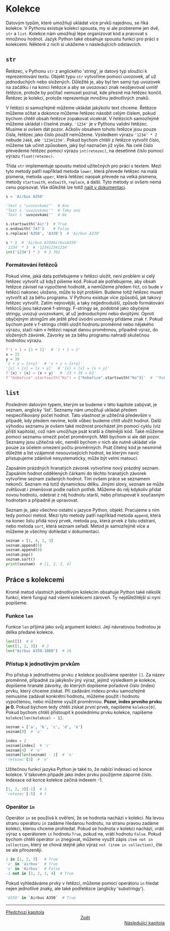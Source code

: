# Kolekce

Datovým typům, které umožňují ukládat více prvků najednou, se říká kolekce.
V Pythonu existuje kolekcí spousta, my si ale probereme jen dvě, `str` a `list`.
Kolekce nám umožňují lépe organizovat kód a pracovat s množinou hodnot. Jazyk
Python také obsahuje spoustu funkcí pro práci s kolekcemi. Některé z nich si
ukážeme v následujících odstavcích.

## `str`

Řetězec, v Pythonu `str` z anglického 'string', je datový typ sloužící
k reprezentování textu. Objekt typu `str` vytvoříme pomocí uvozovek, ať už
jednoduchých nebo složených. Důležité je, aby byl ten samý typ uvozovek
na začátku i na konci řetězce a aby se uvozovací znak neobjevoval uvnitř
řetězce, protože by počítač nemusel poznat, kde přesně má řetězec končit.
Řetězec je kolekcí, protože reprezentuje množinu jednotlivých znaků.

V řetězci si samozřejmě můžeme ukládat jakýkoliv text chceme. Řetězce můžeme
sčítat a dokonce můžeme řetězec násobit celým číslem, pokud bychom chtěli
obsah řetězce zopakovat vícekrát. V řetězcích samozřejmě můžeme ukládat
i číselné znaky. `'1234'` je v Pythonu validní řetězec. Musíme si ovšem dát
pozor. Ačkoliv obsahem tohoto řetězce jsou pouze čísla, řetězec jako číslo
použít nemůžeme. Výsledkem výrazu `'1234' * 2` nebude `2468`, ale `'12341234'`.
Pokud bychom chtěli z řetězce vytvořit číslo, můžeme tak učinit způsobem, jaký
byl naznačen již výše. Na celé číslo převedeme řetězec pomocí výrazu
`int(retezec)`, na desetinné číslo pomocí výrazu `float(retezec)`.

Třída `str` implementuje spoustu metod užitečných pro práci s textem. Mezi tyto
metody patří například metoda `lower`, která převede řetězec na malá písmena,
metoda `upper`, která řetězec naopak převede na velká písmena, metody
`startswith`, `endswith`, `replace`, a další. Tyto metody si ovšem nemá cenu
popisovat. Vše důležité lze totiž [najít
v dokumentaci](https://docs.python.org/3/library/stdtypes.html#textseq).

```Python
s = 'Airbus A350'

'Text s "uvozovkami"'  # Ano
"Text s 'uvozovkami'"  # Taky ano
'Text s 'uvozovkami''  # Ne

s.startswith('Air')  # True
s.endswith('747')    # False
s.replace('A350', 'A330')  # 'Airbus A330'

s * 2  # 'Airbus A350AirbusA350'
'1234' * 3  # '123412341234'
int('1234') * 3  # 3 702
```

### Formátování řetězců

Pokud víme, jaká data potřebujeme v řetězci uložit, není problém si celý
řetězec vytvořit už když píšeme kód. Pokud ale potřebujeme, aby obsah řetězce
závisel na vypočtené hodnotě, a nemůžeme předem říct, co bude v řetězci
nakonec uloženo, může to být problém. Budeme totiž řetězec muset vytvořit až
za běhu programu. V Pythonu existuje více způsobů, jak takový řetězec vytvořit.
Zatím nejnovější, a taky nejjednodušší, způsob formátování řetězců jsou
takzvané f-stringy. F-stringy se, podobně jako obyčejné stringy, uvozují
uvozovkami, ať už jednoduchými nebo dvojitými. Oproti obyčejným stringům
ale ještě před úvodní uvozovky přidáme znak `f`. Pokud bychom poté v f-stringu
chtěli uložit hodnotu proměnné nebo nějakého výrazu, stačí nám v řetězci napsat
danou proměnnou, případně výraz, do složených závorek. Závorky se za běhu
programu nahradí skutečnou hodnotou výrazu.

```Python
f'1 + 1 = {1 + 1}'  # '1 + 1 = 2'
x = 23
y = 39
'x + y = {x+y}'  # 'x + y = {x+y}'
'{x} + {x} = {x + y}'  # '{x} + {x} = {x + y}'
f'{x} + {x} = {x + y}'  # '23 + 39 = 62'
f'"Kobeřice".startswith("Ko") = {"Kobeřice".startswith("Ko")}'  # '"Kobeřice".startswith("Ko") = True'
```

## `list`

Posledním datovým typem, kterým se budeme v této kapitole zabývat, je seznam,
anglicky 'list'. Seznamy nám umožňují ukládat předem nespecifikovaný počet hodnot.
Tato vlastnost je užitečná především v případě, kdy předem nevíme, kolik vůbec
budeme chtít uložit hodnot. Další výhodou seznamu je ovšem také možnost
procházet jím pomocí cyklu (viz příští kapitola), což nám umožňuje psát kratší
a čitelnější kód. Také můžeme pomocí seznamu omezit počet proměnných. Měli
bychom si ale dát pozor. Seznamy jsou užitečná věc, neměli bychom v nich ale
nutně ukládat vše pouze za účelem omezení počtu proměnných. Psát čitelný kód
je nesmírně důležité a list vzájemně nesouvisejících hodnot, ke kterým navíc
přistupujeme zdánlivě nesystematicky, může být velmi matoucí.

Zapsáním prázdných hranatých závorek vytvoříme nový prázdný seznam. Zapsáním
hodnot oddělených čárkami do těchto hranatých závorek vytvoříme seznam zadaných
hodnot. Tím ovšem práce se seznamem nekončí. Seznam má totiž dynamickou délku.
Jinými slovy, seznam se může zvětšovat i zmenšovat podle našich potřeb. Můžeme
do něj kdykoliv přidat novou hodnotu, odebrat z něj hodnotu starší, nebo
přistupovat k současným hodnotám a případně je upravovat.

Seznam je, jako všechno ostatní v jazyce Python, objekt. Pracujeme s ním tedy
pomocí metod. Mezi tyto metody patří například metoda `append`, která na konec
listu přidá nový prvek, metoda `pop`, která prvek z listu odstraní, nebo metoda
`sort`, která seznam seřadí. Metod je samozřejmě více a můžeme je všechny
dohledat v dokumentaci.

```Python
seznam = [1, 4, 2, 3]
seznam.append(5)
seznam.append(0)
seznam.pop()
seznam.sort()
print(seznam)  # [1, 2, 3, 4]

```

## Práce s kolekcemi

Kromě metod vlastních jednotlivým kolekcím obsahuje Python také několik funkcí,
které fungují nad všemi kolekcemi zároveň. Ty nejdůležitější si nyní popíšeme.

### Funkce `len`

Funkce `len` přijímá jako svůj argument kolekci. Její návratovou hodnotou
je délka předané kolekce.

```Python
len([])  # 0
len([1, 2, 3])  # 3
len("Airbus A350-1000")  # 16
```

### Přístup k jednotlivým prvkům

Pro přístup k jednotlivému prvku z kolekce používáme operátor `[]`. Za název
proměnné, případně za jakýkoliv jiný výraz, jejímž výsledkem je kolekce,
dopíšeme hranaté závorky, do kterých dopíšeme pořadové číslo (index) prvku,
který chceme získat. Při zadávání indexu prvku samozřejmě nemusíme zadávat
konkrétní hodnotu, můžeme použít i hodnotu vypočtenou, nebo můžeme využít
proměnnou. **Pozor, index prvního prvku je 0.** Pokud bychom tedy chtěli získat
první prvek, napíšeme `kolekce[0]`. Pokud bychom chtěli přistoupit k poslednímu
prvku kolekce, napíšeme `kolekce[len(kolekce) - 1]`.

```Python
seznam = ['a', 'b', 'c', 'd', 'e']
seznam[0]  # 'a'

index = 2
seznam[index]  # 'c'
seznam[4]  # 'e'
seznam[len(seznam) - 1]  # 'e'
'retezec'[3]  # 'e'
```

Užitečnou funkcí jazyka Python je také to, že nabízí indexaci od konce kolekce.
V takovém případě jako index prvku použijeme záporné číslo. Indexace od konce
kolekce začíná indexem -1.

```Python
[1, 2, 3][-1]  # 3
'retezec'[-5]  # t
```

### Operátor `in`

Operátor `in` se používá k ověření, že se hodnota nachází v kolekci. Na levou
stranu operátoru `in` zadáme hledanou hodnotu, na stranu pravou zadáme kolekci,
kterou chceme prohledat. Pokud se hodnota v kolekci nachází, vrátí výraz
s operátorem `in` hodnotu `True`, pokud ne, vrátí hodnotu `False`. Pokud bychom
chtěli operátor `in` znegovat, můžeme využít zápis `item not in collection`,
který se chová stejně jako výraz `not (item in collection)`, čte se ale
přirozeněji.

```Python
1 in [1, 2, 3]   # True
'a' in 'airbus'  # True
'a' in 'Airbus'  # False
-1 not in [1, 2, 3, 4]  # True
```

Pokud vyhledáváme prvky v řetězci, můžeme pomocí operátoru `in` hledat nejen
jednotlivé znaky, ale také podřetězce (anglicky 'substringy').

```Python
'A350' in `Airbus A350`  # True
```

---

<div style="text-align: left"  > <a href="data_types.md">Předchozí kapitola   </a> </div>
<div style="text-align: center"> <a href="../README.md">Zpět                  </a> </div>
<div style="text-align: right" > <a href="terminal.md">Následující kapitola </a> </div>

